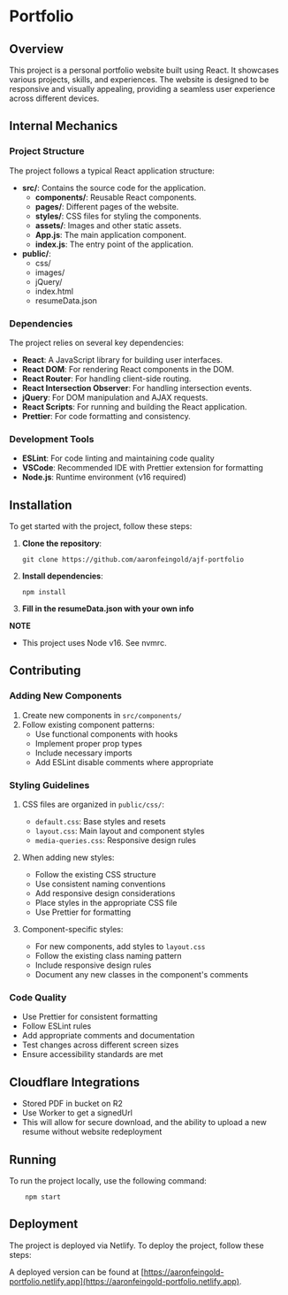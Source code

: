 # Portfolio

## Overview

This project is a personal portfolio website built using React. It showcases various projects, skills, and experiences. The website is designed to be responsive and visually appealing, providing a seamless user experience across different devices.

## Internal Mechanics

### Project Structure

The project follows a typical React application structure:

- **src/**: Contains the source code for the application.
    - **components/**: Reusable React components.
    - **pages/**: Different pages of the website.
    - **styles/**: CSS files for styling the components.
    - **assets/**: Images and other static assets.
    - **App.js**: The main application component.
    - **index.js**: The entry point of the application.
- **public/**:
    - css/
    - images/
    - jQuery/
    - index.html
    - resumeData.json

### Dependencies

The project relies on several key dependencies:

- **React**: A JavaScript library for building user interfaces.
- **React DOM**: For rendering React components in the DOM.
- **React Router**: For handling client-side routing.
- **React Intersection Observer**: For handling intersection events.
- **jQuery**: For DOM manipulation and AJAX requests.
- **React Scripts**: For running and building the React application.
- **Prettier**: For code formatting and consistency.

### Development Tools

- **ESLint**: For code linting and maintaining code quality
- **VSCode**: Recommended IDE with Prettier extension for formatting
- **Node.js**: Runtime environment (v16 required)

## Installation

To get started with the project, follow these steps:

1. **Clone the repository**:
    ```
    git clone https://github.com/aaronfeingold/ajf-portfolio
    ```
2. **Install dependencies**:
    ```
    npm install
    ```
3. **Fill in the resumeData.json with your own info**

**NOTE**

- This project uses Node v16. See nvmrc.

## Contributing

### Adding New Components

1. Create new components in `src/components/`
2. Follow existing component patterns:
   - Use functional components with hooks
   - Implement proper prop types
   - Include necessary imports
   - Add ESLint disable comments where appropriate

### Styling Guidelines

1. CSS files are organized in `public/css/`:
   - `default.css`: Base styles and resets
   - `layout.css`: Main layout and component styles
   - `media-queries.css`: Responsive design rules

2. When adding new styles:
   - Follow the existing CSS structure
   - Use consistent naming conventions
   - Add responsive design considerations
   - Place styles in the appropriate CSS file
   - Use Prettier for formatting

3. Component-specific styles:
   - For new components, add styles to `layout.css`
   - Follow the existing class naming pattern
   - Include responsive design rules
   - Document any new classes in the component's comments

### Code Quality

- Use Prettier for consistent formatting
- Follow ESLint rules
- Add appropriate comments and documentation
- Test changes across different screen sizes
- Ensure accessibility standards are met

## Cloudflare Integrations

- Stored PDF in bucket on R2
- Use Worker to get a signedUrl
- This will allow for secure download, and the ability to upload a new resume without website redeployment

## Running

To run the project locally, use the following command:

```
    npm start
```

## Deployment

The project is deployed via Netlify. To deploy the project, follow these steps:

A deployed version can be found at [https://aaronfeingold-portfolio.netlify.app](https://aaronfeingold-portfolio.netlify.app).
